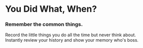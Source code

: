 You Did What, When?
=========

### Remember the common things.

Record the little things you do all the time but never think about.<br/>
Instantly review your history and show your memory who's boss.

